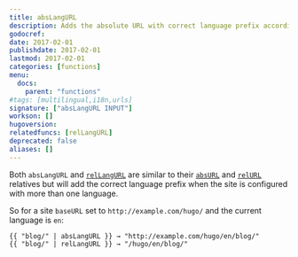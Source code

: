 ```yaml
---
title: absLangURL
description: Adds the absolute URL with correct language prefix according to site configuration for multilingual.
godocref:
date: 2017-02-01
publishdate: 2017-02-01
lastmod: 2017-02-01
categories: [functions]
menu:
  docs:
    parent: "functions"
#tags: [multilingual,i18n,urls]
signature: ["absLangURL INPUT"]
workson: []
hugoversion:
relatedfuncs: [relLangURL]
deprecated: false
aliases: []
---
```


Both `absLangURL` and [`relLangURL`](/functions/rellangurl/) are similar to their [`absURL`](/functions/absurl/) and [`relURL`](/functions/relurl) relatives but will add the correct language prefix when the site is configured with more than one language.

So for a site  `baseURL` set to `http://example.com/hugo/` and the current language is `en`:

```
{{ "blog/" | absLangURL }} → "http://example.com/hugo/en/blog/"
{{ "blog/" | relLangURL }} → "/hugo/en/blog/"
```
